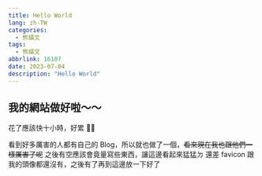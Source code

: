 ```yaml
---
title: Hello World
lang: zh-TW
categories:
  - 熊貓文
tags:
  - 熊貓文
abbrlink: 16107
date: 2023-07-04
description: "Hello World"
---
```


## 我的網站做好啦～～

花了應該快十小時，好累 😮‍💨

看到好多厲害的人都有自己的 Blog，所以就也做了一個，~~看來現在我也跟他們一樣厲害了呢~~
之後有空應該會竟量寫些東西，讓這邊看起來猛猛ㄉ
還差 favicon 跟我的頭像都還沒有，之後有了再到這邊放一下好了
